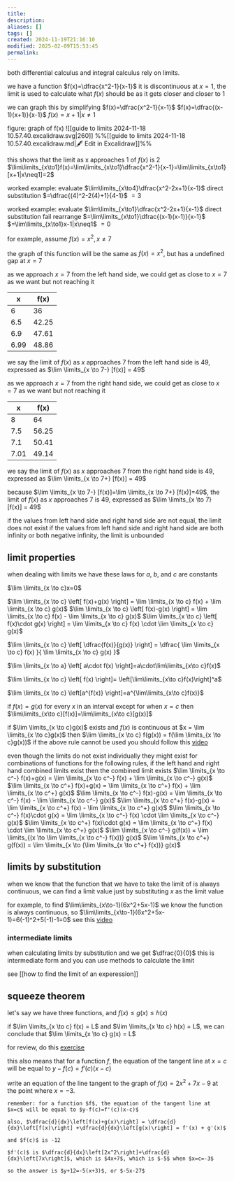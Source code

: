 ```yaml
---
title: 
description: 
aliases: []
tags: []
created: 2024-11-19T21:16:10
modified: 2025-02-09T15:53:45
permalink:
---
```


both differential calculus and integral calculus rely on limits.

we have a function $f(x)=\dfrac{x^2-1}{x-1}$
it is discontinuous at $x=1$, the limit is used to calculate what $f(x)$ should be as it gets closer and closer to 1


we can graph this by simplifying
$f(x)=\dfrac{x^2-1}{x-1}$
$f(x)=\dfrac{(x-1)(x+1)}{x-1}$
$f(x)=x+1|x\neq1$

figure: graph of f(x)
![[guide to limits 2024-11-18 10.57.40.excalidraw.svg|260]]
%%[[guide to limits 2024-11-18 10.57.40.excalidraw.md|🖋 Edit in Excalidraw]]%%

this shows that the limit as x approaches 1 of $f(x)$ is 2
$\lim\limits_{x\to1}f(x)=\lim\limits_{x\to1}\dfrac{x^2-1}{x-1}=\lim\limits_{x\to1}[x+1|x\neq1]=2$


worked example: evaluate $\lim\limits_{x\to4}\dfrac{x^2-2x+1}{x-1}$
direct substitution
$=\dfrac{(4)^2-2(4)+1}{4-1}$
$=3$


worked example: evaluate $\lim\limits_{x\to1}\dfrac{x^2-2x+1}{x-1}$
direct substitution fail
rearrange
$=\lim\limits_{x\to1}\dfrac{(x-1)(x-1)}{x-1}$
$=\lim\limits_{x\to1}x-1|x\neq1$
$=0$



for example, assume $f(x)=x^2,x\neq7$

the graph of this function will be the same as $f(x)=x^2$, but has a undefined gap at $x=7$

as we approach $x=7$ from the left hand side, we could get as close to $x=7$ as we want but not reaching it

| x    | f(x)  |
| ---- | ----- |
| 6    | 36    |
| 6.5  | 42.25 |
| 6.9  | 47.61 |
| 6.99 | 48.86 |

we say the limit of $f(x)$ as $x$ approaches 7 from the left hand side is 49, expressed as $\lim \limits_{x \to 7-} [f(x)] = 49$

as we approach $x=7$ from the right hand side, we could get as close to $x=7$ as we want but not reaching it

| x    | f(x)  |
| ---- | ----- |
| 8    | 64    |
| 7.5  | 56.25 |
| 7.1  | 50.41 |
| 7.01 | 49.14 |

we say the limit of $f(x)$ as $x$ approaches 7 from the right hand side is 49, expressed as $\lim \limits_{x \to 7+} [f(x)] = 49$


because $\lim \limits_{x \to 7-} [f(x)]=\lim \limits_{x \to 7+} [f(x)]=49$, the limit of $f(x)$ as $x$ approaches 7 is 49, expressed as $\lim \limits_{x \to 7} [f(x)] = 49$

if the values from left hand side and right hand side are not equal, the limit does not exist
if the values from left hand side and right hand side are both infinity or both negative infinity, the limit is unbounded

## limit properties

when dealing with limits we have these laws for $a$, $b$, and $c$ are constants

$\lim \limits_{x \to c}x=0$

$\lim \limits_{x \to c} \left[ f(x)+g(x) \right] = \lim \limits_{x \to c} f(x) + \lim \limits_{x \to c} g(x)$
$\lim \limits_{x \to c} \left[ f(x)-g(x) \right] = \lim \limits_{x \to c} f(x) - \lim \limits_{x \to c} g(x)$
$\lim \limits_{x \to c} \left[ f(x)\cdot g(x) \right] = \lim \limits_{x \to c} f(x) \cdot \lim \limits_{x \to c} g(x)$

$\lim \limits_{x \to c} \left[ \dfrac{f(x)}{g(x)} \right] = \dfrac{ \lim \limits_{x \to c} f(x) }{ \lim \limits_{x \to c} g(x) }$

$\lim \limits_{x \to a} \left[ a\cdot f(x) \right]=a\cdot\lim\limits_{x\to c}f(x)$

$\lim \limits_{x \to c} \left[ f(x) \right]= \left[\lim\limits_{x\to c}f(x)\right]^a$

$\lim \limits_{x \to c} \left[a^{f(x)} \right]=a^{\lim\limits_{x\to c}f(x)}$

if $f(x)=g(x)$ for every $x$ in an interval except for when $x=c$ then $\lim\limits_{x\to c}[f(x)]=\lim\limits_{x\to c}[g(x)]$

if $\lim \limits_{x \to c}g(x)$ exists and $f(x)$ is continuous at $x = \lim \limits_{x \to c}g(x)$ then $\lim \limits_{x \to c} f(g(x)) = f(\lim \limits_{x \to c}g(x))$
if the above rule cannot be used you should follow this [video](https://www.khanacademy.org/math/ap-calculus-ab/ab-limits-new/ab-1-5a/v/limits-of-composite-functions-external-limit-doesn-t-exist)


even though the limits do not exist individually they might exist for combinations of functions
for the following rules, if the left hand and right hand combined limits exist then the combined limit exists
$\lim \limits_{x \to c^-} f(x)+g(x) = \lim \limits_{x \to c^-} f(x) + \lim \limits_{x \to c^-} g(x)$
$\lim \limits_{x \to c^+} f(x)+g(x) = \lim \limits_{x \to c^+} f(x) + \lim \limits_{x \to c^+} g(x)$
$\lim \limits_{x \to c^-} f(x)-g(x) = \lim \limits_{x \to c^-} f(x) - \lim \limits_{x \to c^-} g(x)$
$\lim \limits_{x \to c^+} f(x)-g(x) = \lim \limits_{x \to c^+} f(x) - \lim \limits_{x \to c^+} g(x)$
$\lim \limits_{x \to c^-} f(x)\cdot g(x) = \lim \limits_{x \to c^-} f(x) \cdot \lim \limits_{x \to c^-} g(x)$
$\lim \limits_{x \to c^+} f(x)\cdot g(x) = \lim \limits_{x \to c^+} f(x) \cdot \lim \limits_{x \to c^+} g(x)$
$\lim \limits_{x \to c^-} g(f(x)) = \lim \limits_{(x \to \lim \limits_{x \to c^-} f(x))} g(x)$
$\lim \limits_{x \to c^+} g(f(x)) = \lim \limits_{x \to (\lim \limits_{x \to c^+} f(x))} g(x)$

## limits by substitution

when we know that the function that we have to take the limit of is always continuous, we can find a limit value just by substituting $x$ as the limit value

for example,  to find $\lim\limits_{x\to-1}(6x^2+5x-1)$ we know the function is always continuous, so $\lim\limits_{x\to-1}(6x^2+5x-1)=6(-1)^2+5(-1)-1=0$
see this [video](https://www.khanacademy.org/math/differential-calculus/dc-limits/dc-direct-substitution/v/limit-by-substitution)

### intermediate limits

when calculating limits by substitution and we get $\dfrac{0}{0}$
this is intermediate form and you can use methods to calculate the limit

see [[how to find the limit of an experession]]

## squeeze theorem

let's say we have three functions, and $f(x) \leq g(x) \leq h(x)$

if $\lim \limits_{x \to c} f(x) = L$ and $\lim \limits_{x \to c} h(x) = L$, we can conclude that $\lim \limits_{x \to c} g(x) = L$

for review, do this [exercise](https://www.khanacademy.org/math/ap-calculus-ab/ab-limits-new/ab-1-7/a/limit-strategies-flow-chart)







this also means that for a function $f$, the equation of the tangent line at $x=c$ will be equal to $y-f(c)=f'(c)(x-c)$


write an equation of the line tangent to the graph of $f(x)=2x^2+7x-9$ at the point where $x=-3$.

	remember: for a function $f$, the equation of the tangent line at $x=c$ will be equal to $y-f(c)=f'(c)(x-c)$

	also, $\dfrac{d}{dx}\left[f(x)+g(x)\right] = \dfrac{d}{dx}\left[f(x)\right] +\dfrac{d}{dx}\left[g(x)\right] = f'(x) + g'(x)$

	and $f(c)$ is -12

	$f'(c)$ is $\dfrac{d}{dx}\left[2x^2\right]+\dfrac{d}{dx}\left[7x\right]$, which is $4x+7$, which is $-5$ when $x=c=-3$

	so the answer is $y+12=-5(x+3)$, or $-5x-27$
